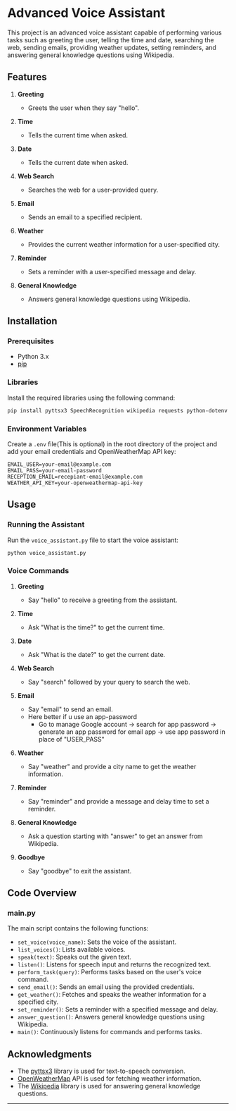

# Advanced Voice Assistant

This project is an advanced voice assistant capable of performing various tasks such as greeting the user, telling the time and date, searching the web, sending emails, providing weather updates, setting reminders, and answering general knowledge questions using Wikipedia.

## Features

1. **Greeting**
   - Greets the user when they say "hello".
   
2. **Time**
   - Tells the current time when asked.

3. **Date**
   - Tells the current date when asked.

4. **Web Search**
   - Searches the web for a user-provided query.

5. **Email**
   - Sends an email to a specified recipient.

6. **Weather**
   - Provides the current weather information for a user-specified city.

7. **Reminder**
   - Sets a reminder with a user-specified message and delay.

8. **General Knowledge**
   - Answers general knowledge questions using Wikipedia.

## Installation

### Prerequisites

- Python 3.x
- [pip](https://pip.pypa.io/en/stable/installation/)

### Libraries

Install the required libraries using the following command:
```bash
pip install pyttsx3 SpeechRecognition wikipedia requests python-dotenv
```

### Environment Variables

Create a `.env` file(This is optional) in the root directory of the project and add your email credentials and OpenWeatherMap API key:
```
EMAIL_USER=your-email@example.com
EMAIL_PASS=your-email-password
RECEPTION_EMAIL=recepiant-email@example.com
WEATHER_API_KEY=your-openweathermap-api-key
```

## Usage

### Running the Assistant



Run the `voice_assistant.py` file to start the voice assistant:
```bash
python voice_assistant.py
```

### Voice Commands

1. **Greeting**
   - Say "hello" to receive a greeting from the assistant.

2. **Time**
   - Ask "What is the time?" to get the current time.

3. **Date**
   - Ask "What is the date?" to get the current date.

4. **Web Search**
   - Say "search" followed by your query to search the web.

5. **Email**
   - Say "email" to send an email.
   - Here better if u use an app-password
      - Go to manage Google account -> search for app password -> generate an app password for email app -> use app password in place of "USER_PASS"

6. **Weather**
   - Say "weather" and provide a city name to get the weather information.

7. **Reminder**
   - Say "reminder" and provide a message and delay time to set a reminder.

8. **General Knowledge**
   - Ask a question starting with "answer" to get an answer from Wikipedia.

9. **Goodbye**
   - Say "goodbye" to exit the assistant.

## Code Overview

### main.py

The main script contains the following functions:

- `set_voice(voice_name)`: Sets the voice of the assistant.
- `list_voices()`: Lists available voices.
- `speak(text)`: Speaks out the given text.
- `listen()`: Listens for speech input and returns the recognized text.
- `perform_task(query)`: Performs tasks based on the user's voice command.
- `send_email()`: Sends an email using the provided credentials.
- `get_weather()`: Fetches and speaks the weather information for a specified city.
- `set_reminder()`: Sets a reminder with a specified message and delay.
- `answer_question()`: Answers general knowledge questions using Wikipedia.
- `main()`: Continuously listens for commands and performs tasks.



## Acknowledgments


- The [pyttsx3](https://pyttsx3.readthedocs.io/en/latest/) library is used for text-to-speech conversion.
- [OpenWeatherMap](https://openweathermap.org/) API is used for fetching weather information.
- The [Wikipedia](https://pypi.org/project/wikipedia/) library is used for answering general knowledge questions.

---

